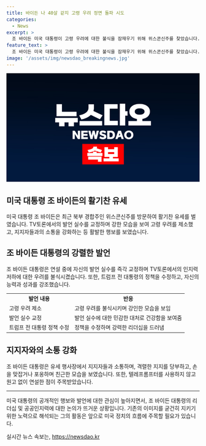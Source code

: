 ```yaml
---
title: 바이든 나 40살 같지 고령 우려 정면 돌파 시도
categories:
  - News
excerpt: >
  조 바이든 미국 대통령이 고령 우려에 대한 불식을 잠재우기 위해 위스콘신주를 찾았습니다. 연설 중 말실수를 즉각 교정하며 건장함을 보여준 바이든 대통령은 트럼프 전 대통령의 발언도 지적했습니다. 또한 지지자들과의 손 인사와 포옹 등을 통해 지지를 당부하며 결속을 강화했습니다. 이로써 바이든 대통령은 공격에 대응하고 지지를 모으며 강인한 모습을 선보였습니다.
feature_text: >
  조 바이든 미국 대통령이 고령 우려에 대한 불식을 잠재우기 위해 위스콘신주를 찾았습니다. 연설 중 말실수를 즉각 교정하며 건장함을 보여준 바이든 대통령은 트럼프 전 대통령의 발언도 지적했습니다. 또한 지지자들과의 손 인사와 포옹 등을 통해 지지를 당부하며 결속을 강화했습니다. 이로써 바이든 대통령은 공격에 대응하고 지지를 모으며 강인한 모습을 선보였습니다.
image: '/assets/img/newsdao_breakingnews.jpg'
---
```


<p><img src="/assets/img/newsdao_breakingnews.jpg" alt="firstkoreanews 속보" /></p>

<h2 data-ke-size="size26">미국 대통령 조 바이든의 활기찬 유세</h2>

<p data-ke-size="size16">미국 대통령 조 바이든은 최근 북부 경합주인 위스콘신주를 방문하여 활기찬 유세를 벌였습니다. TV토론에서의 발언 실수를 교정하며 강한 모습을 보여 고령 우려를 제소했고, 지지자들과의 소통을 강화하는 등 활발한 행보를 보였습니다.</p>

<h2 data-ke-size="size24">조 바이든 대통령의 강렬한 발언</h2>

<p data-ke-size="size16">조 바이든 대통령은 연설 중에 자신의 발언 실수를 즉각 교정하며 TV토론에서의 인지력 저하에 대한 우려를 불식시켰습니다. 또한, 트럼프 전 대통령의 정책을 수정하고, 자신의 능력과 성과를 강조했습니다.</p>

<table>
  <tr>
    <td style="text-align: center; height: 17px;"><b>발언 내용</b></td>
    <td style="text-align: center; height: 17px;"><b>반응</b></td>
  </tr>
  <tr>
    <td>고령 우려 제소</td>
    <td>고령 우려를 불식시키며 강인한 모습을 보임</td>
  </tr>
  <tr>
    <td>발언 실수 교정</td>
    <td>발언 실수에 대한 민감한 대처로 건강함을 보여줌</td>
  </tr>
  <tr>
    <td>트럼프 전 대통령 정책 수정</td>
    <td>정책을 수정하며 강력한 리더십을 드러냄</td>
  </tr>
</table>

<h2 data-ke-size="size24">지지자와의 소통 강화</h2>

<p data-ke-size="size16">조 바이든 대통령은 유세 행사장에서 지지자들과 소통하며, 격렬한 지지를 당부하고, 손을 맞잡거나 포옹하며 친근한 모습을 보였습니다. 또한, 텔레프롬프터를 사용하지 않고 원고 없이 연설한 점이 주목받았습니다.</p>

<hr>

<p data-ke-size="size16">미국 대통령의 공개적인 행보와 발언에 대한 관심이 높아지면서, 조 바이든 대통령의 리더십 및 공공인지력에 대한 논의가 뜨거운 상황입니다. 기존의 이미지를 굳건히 지키기 위한 노력으로 해석되는 그의 활동은 앞으로 미국 정치의 흐름에 주목할 필요가 있습니다.</p>
실시간 뉴스 속보는, <a href="https://newsdao.kr" rel="dofollow">https://newsdao.kr</a>



